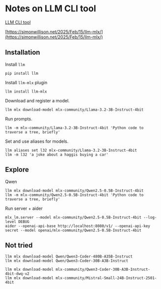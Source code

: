 # Notes on LLM CLI tool

[LLM CLI tool](https://llm.datasette.io/en/stable/)


[https://simonwillison.net/2025/Feb/15/llm-mlx/](https://simonwillison.net/2025/Feb/15/llm-mlx/)


## Installation


Install `llm`
```
pip install llm
```

Install `llm-mlx` plugin
```
llm install llm-mlx
```

Download and register a model.
```
llm mlx download-model mlx-community/Llama-3.2-3B-Instruct-4bit
```

Run prompts.
```
llm -m mlx-community/Llama-3.2-3B-Instruct-4bit 'Python code to traverse a tree, briefly'
```

Set and use aliases for models.
```
llm aliases set l32 mlx-community/Llama-3.2-3B-Instruct-4bit
llm -m l32 'a joke about a haggis buying a car'
```


## Explore


Qwen
```
llm mlx download-model mlx-community/Qwen2.5-0.5B-Instruct-4bit
llm -m mlx-community/Qwen2.5-0.5B-Instruct-4bit 'Python code to traverse a tree, briefly'
```


Run server + aider
```
mlx_lm.server --model mlx-community/Qwen2.5-0.5B-Instruct-4bit --log-level DEBUG
aider --openai-api-base http://localhost:8080/v1/ --openai-api-key secret --model openai/mlx-community/Qwen2.5-0.5B-Instruct-4bit
```



## Not tried


```
llm mlx download-model Qwen/Qwen3-Coder-480B-A35B-Instruct
llm mlx download-model Qwen/Qwen3-Coder-30B-A3B-Instruct
```
```
llm mlx download-model mlx-community/Qwen3-Coder-30B-A3B-Instruct-4bit-dwq-v2
llm mlx download-model mlx-community/Mistral-Small-24B-Instruct-2501-4bit
```

